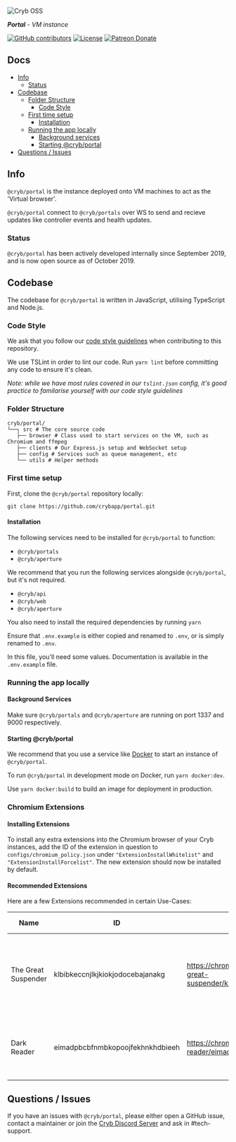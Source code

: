 ![Cryb OSS](.github/portal-icon.png "@cryb/portal Logo")

_**Portal** - VM instance_

[![GitHub contributors](https://img.shields.io/github/contributors/crybapp/portal)](https://github.com/crybapp/portal/graphs/contributors) [![License](https://img.shields.io/github/license/crybapp/portal)](https://github.com/crybapp/portal/blob/master/LICENSE) [![Patreon Donate](https://img.shields.io/badge/donate-Patreon-red.svg)](https://patreon.com/cryb)

## Docs
* [Info](#info)
    * [Status](#status)
* [Codebase](#codebase)
    * [Folder Structure](#folder-structure)
		* [Code Style](#code-style)
    * [First time setup](#first-time-setup)
        * [Installation](#installation)
    * [Running the app locally](#running-the-app-locally)
        * [Background services](#background-services)
        * [Starting @cryb/portal](#starting-@cryb/portal)
* [Questions / Issues](#questions--issues)

## Info
`@cryb/portal` is the instance deployed onto VM machines to act as the 'Virtual browser'.

`@cryb/portal` connect to `@cryb/portals` over WS to send and recieve updates like controller events and health updates.

### Status
`@cryb/portal` has been actively developed internally since September 2019, and is now open source as of October 2019.

## Codebase
The codebase for `@cryb/portal` is written in JavaScript, utilising TypeScript and Node.js.

### Code Style
We ask that you follow our [code style guidelines](https://github.com/crybapp/library/blob/master/code-style/STYLE.md) when contributing to this repository.

We use TSLint in order to lint our code. Run `yarn lint` before committing any code to ensure it's clean.

*Note: while we have most rules covered in our `tslint.json` config, it's good practice to familarise yourself with our code style guidelines*

### Folder Structure
```
cryb/portal/
└──┐ src # The core source code
   ├── browser # Class used to start services on the VM, such as Chromium and ffmpeg
   ├── clients # Our Express.js setup and WebSocket setup
   ├── config # Services such as queue management, etc
   └── utils # Helper methods
```

### First time setup
First, clone the `@cryb/portal` repository locally:

```
git clone https://github.com/crybapp/portal.git
```

#### Installation
The following services need to be installed for `@cryb/portal` to function:

* `@cryb/portals`
* `@cryb/aperture`

We recommend that you run the following services alongside `@cryb/portal`, but it's not required.
* `@cryb/api`
* `@cryb/web`
* `@cryb/aperture`

You also need to install the required dependencies by running `yarn`

Ensure that `.env.example` is either copied and renamed to `.env`, or is simply renamed to `.env`.

In this file, you'll need some values. Documentation is available in the `.env.example` file.

### Running the app locally

#### Background Services
Make sure `@cryb/portals` and `@cryb/aperture` are running on port 1337 and 9000 respectively.

#### Starting @cryb/portal
We recommend that you use a service like [Docker](https://docker.com) to start an instance of `@cryb/portal`.

To run `@cryb/portal` in development mode on Docker, run `yarn docker:dev`.

Use `yarn docker:build` to build an image for deployment in production.

### Chromium Extensions

#### Installing Extensions
To install any extra extensions into the Chromium browser of your Cryb instances, add the ID of the extension in question to `configs/chromium_policy.json` under `"ExtensionInstallWhitelist"` and `"ExtensionInstallForcelist"`.
The new extension should now be installed by default.

#### Recommended Extensions
Here are a few Extensions recommended in certain Use-Cases:

| Name | ID | Chrome Webstore Link | Recommended Use-Case |
|---------------------|----------------------------------|------------------------------------------------------------------------------------------------|------------------------------------------------------------------------------------------------------------------|
| The Great Suspender | klbibkeccnjlkjkiokjodocebajanakg | https://chrome.google.com/webstore/detail/the-great-suspender/klbibkeccnjlkjkiokjodocebajanakg | This can improve performance, if your Cryb instances have unused tabs running in the background for hours on end |
| Dark Reader | eimadpbcbfnmbkopoojfekhnkhdbieeh | https://chrome.google.com/webstore/detail/dark-reader/eimadpbcbfnmbkopoojfekhnkhdbieeh | Adds Dark Mode to Websites, that don't have one. Has the potential to break Websites |

## Questions / Issues

If you have an issues with `@cryb/portal`, please either open a GitHub issue, contact a maintainer or join the [Cryb Discord Server](https://discord.gg/ShTATH4) and ask in #tech-support.
